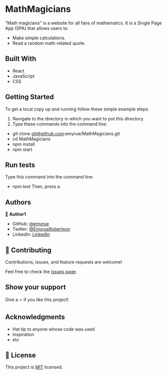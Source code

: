 # MathMagicians

"Math magicians" is a website for all fans of mathematics. It is a Single Page App (SPA) that allows users to:

- Make simple calculations.
- Read a random math-related quote.


## Built With

- React
- JavaScript
- CSS

## Getting Started

To get a local copy up and running follow these simple example steps.

1. Navigate to the directory in which you want to put this directory.
2. Type these commands into the command line:
 - git clone git@github.com:emyrue/MathMagicians.git
 - cd MathMagicians
 - npm install
 - npm start

## Run tests
Type this command into the command line:
- npm test
Then, press a.

## Authors

👤 **Author1**

- GitHub: [@emyrue](https://github.com/emyrue)
- Twitter: [@EmyrueRobertson](https://twitter.com/EmyrueRobertson)
- LinkedIn: [LinkedIn](https://www.linkedin.com/in/emilyruthrobertson/)

## 🤝 Contributing

Contributions, issues, and feature requests are welcome!

Feel free to check the [issues page](../../issues/).

## Show your support

Give a ⭐️ if you like this project!

## Acknowledgments

- Hat tip to anyone whose code was used
- Inspiration
- etc

## 📝 License

This project is [MIT](./MIT.md) licensed.
